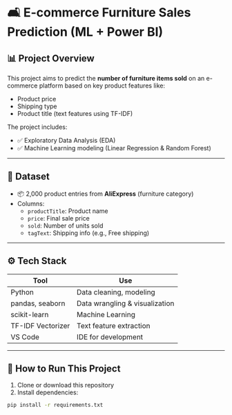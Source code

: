 # 🛋️ E-commerce Furniture Sales Prediction (ML + Power BI)

## 📊 Project Overview

This project aims to predict the **number of furniture items sold** on an e-commerce platform based on key product features like:
- Product price
- Shipping type
- Product title (text features using TF-IDF)

The project includes:
- ✅ Exploratory Data Analysis (EDA)
- ✅ Machine Learning modeling (Linear Regression & Random Forest)


---

## 📁 Dataset

- 📦 2,000 product entries from **AliExpress** (furniture category)
- Columns:
  - `productTitle`: Product name
  - `price`: Final sale price
  - `sold`: Number of units sold
  - `tagText`: Shipping info (e.g., Free shipping)

---

## ⚙️ Tech Stack

| Tool | Use |
|------|-----|
| Python | Data cleaning, modeling |
| pandas, seaborn | Data wrangling & visualization |
| scikit-learn | Machine Learning |
| TF-IDF Vectorizer | Text feature extraction |
| VS Code | IDE for development |

---

## 🚀 How to Run This Project

1. Clone or download this repository
2. Install dependencies:

```bash
pip install -r requirements.txt
